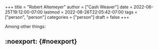 +++
title = "Robert Altemeyer"
author = ["Cash Weaver"]
date = 2022-06-25T19:12:00-07:00
lastmod = 2022-08-26T22:05:42-07:00
tags = ["person", "person"]
categories = ["person"]
draft = false
+++

Among other things:


## :noexport: {#noexport}
